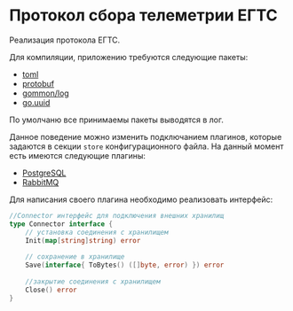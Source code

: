 # Протокол сбора телеметрии ЕГТС

Реализация протокола ЕГТС.

Для компиляции, приложению требуются следующие пакеты:

- [toml](github.com/BurntSushi/toml)
- [protobuf](github.com/golang/protobuf/proto)
- [gommon/log](github.com/labstack/gommon/log)
- [go.uuid](github.com/satori/go.uuid)

По умолчаню все принимаемы пакеты выводятся в лог. 

Данное поведение можно изменить подключанием плагинов, которые задаются в секции ```store``` конфигурационного файла.
На данный момент есть имеются следующие плагины:

- [PostgreSQL](plugin_stores/postgresql/README.md)
- [RabbitMQ](plugin_stores/rabbitmq/README.md)

Для написания своего плагина необходимо реализовать интерфейс:

```go
//Connector интерфейс для подключения внешних хранилищ
type Connector interface {
	// установка соединения с хранилищем
	Init(map[string]string) error
	
	// сохранение в хранилище
	Save(interface{ ToBytes() ([]byte, error) }) error
	
	//закрытие соединения с хранилищем
	Close() error
}
```